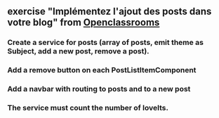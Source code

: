 ## exercise "Implémentez l'ajout des posts dans votre blog" from [Openclassrooms](http://exercices.openclassrooms.com/assessment/733?id=4668271&slug=developpez-des-applications-web-avec-angular&login=7018443&tk=ce208bf8601d0b2f8c14aa78081463fa&sbd=2016-02-01&sbdtk=2466d6bae51e373d89ac8e3f74213199)  

### Create a service for posts (array of posts, emit theme as Subject, add a new post, remove a post).

### Add a remove button on each PostListItemComponent  

### Add a navbar with routing to posts and to a new post

### The service must count the number of loveIts.

